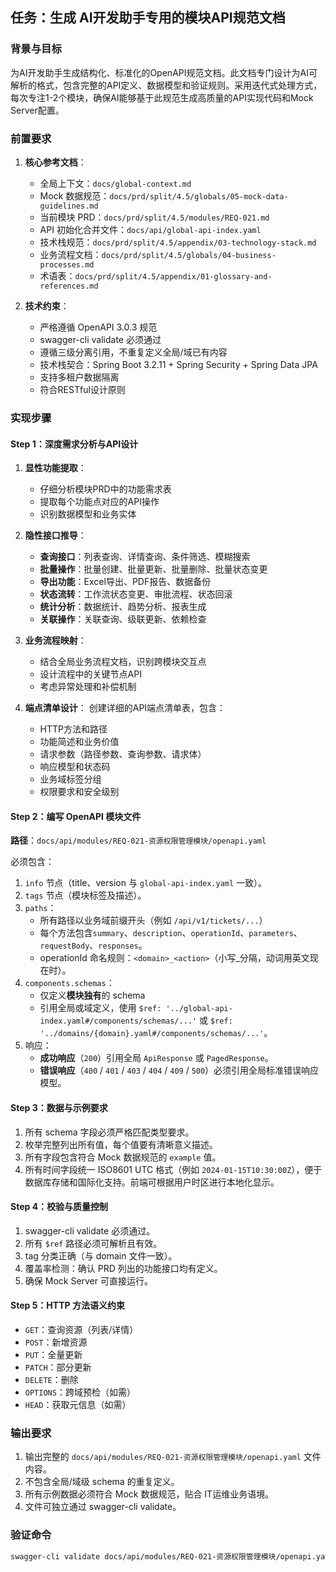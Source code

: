 ## 任务：生成 AI开发助手专用的模块API规范文档

### 背景与目标
为AI开发助手生成结构化、标准化的OpenAPI规范文档。此文档专门设计为AI可解析的格式，包含完整的API定义、数据模型和验证规则。采用迭代式处理方式，每次专注1-2个模块，确保AI能够基于此规范生成高质量的API实现代码和Mock Server配置。

### 前置要求
1. **核心参考文档**：
   - 全局上下文：`docs/global-context.md`
   - Mock 数据规范：`docs/prd/split/4.5/globals/05-mock-data-guidelines.md`
   - 当前模块 PRD：`docs/prd/split/4.5/modules/REQ-021.md`
   - API 初始化合并文件：`docs/api/global-api-index.yaml`
   - 技术栈规范：`docs/prd/split/4.5/appendix/03-technology-stack.md`
   - 业务流程文档：`docs/prd/split/4.5/globals/04-business-processes.md`
   - 术语表：`docs/prd/split/4.5/appendix/01-glossary-and-references.md`

2. **技术约束**：
   - 严格遵循 OpenAPI 3.0.3 规范
   - swagger-cli validate 必须通过
   - 遵循三级分离引用，不重复定义全局/域已有内容
   - 技术栈契合：Spring Boot 3.2.11 + Spring Security + Spring Data JPA
   - 支持多租户数据隔离
   - 符合RESTful设计原则

### 实现步骤

#### Step 1：深度需求分析与API设计
1. **显性功能提取**：
   - 仔细分析模块PRD中的功能需求表
   - 提取每个功能点对应的API操作
   - 识别数据模型和业务实体

2. **隐性接口推导**：
   - **查询接口**：列表查询、详情查询、条件筛选、模糊搜索
   - **批量操作**：批量创建、批量更新、批量删除、批量状态变更
   - **导出功能**：Excel导出、PDF报告、数据备份
   - **状态流转**：工作流状态变更、审批流程、状态回滚
   - **统计分析**：数据统计、趋势分析、报表生成
   - **关联操作**：关联查询、级联更新、依赖检查

3. **业务流程映射**：
   - 结合全局业务流程文档，识别跨模块交互点
   - 设计流程中的关键节点API
   - 考虑异常处理和补偿机制

4. **端点清单设计**：
   创建详细的API端点清单表，包含：
   - HTTP方法和路径
   - 功能简述和业务价值
   - 请求参数（路径参数、查询参数、请求体）
   - 响应模型和状态码
   - 业务域标签分组
   - 权限要求和安全级别

#### Step 2：编写 OpenAPI 模块文件
**路径**：`docs/api/modules/REQ-021-资源权限管理模块/openapi.yaml`

必须包含：
1. `info` 节点（title、version 与 `global-api-index.yaml` 一致）。
2. `tags` 节点（模块标签及描述）。
3. `paths`：  
   - 所有路径以业务域前缀开头（例如 `/api/v1/tickets/...`）  
   - 每个方法包含`summary`、`description`、`operationId`、`parameters`、`requestBody`、`responses`。  
   - operationId 命名规则：`<domain>_<action>`（小写_分隔，动词用英文现在时）。
4. `components.schemas`：  
   - 仅定义**模块独有**的 schema
   - 引用全局或域定义，使用 `$ref: '../global-api-index.yaml#/components/schemas/...'` 或 `$ref: '../domains/{domain}.yaml#/components/schemas/...'`。
5. 响应：
   - **成功响应**（`200`）引用全局 `ApiResponse` 或 `PagedResponse`。
   - **错误响应**（`400` / `401` / `403` / `404` / `409` / `500`）必须引用全局标准错误响应模型。

#### Step 3：数据与示例要求
1. 所有 schema 字段必须严格匹配类型要求。
2. 枚举完整列出所有值，每个值要有清晰意义描述。
3. 所有字段包含符合 Mock 数据规范的 `example` 值。
4. 所有时间字段统一 ISO8601 UTC 格式（例如 `2024-01-15T10:30:00Z`），便于数据库存储和国际化支持。前端可根据用户时区进行本地化显示。

#### Step 4：校验与质量控制
1. swagger-cli validate 必须通过。
2. 所有 `$ref` 路径必须可解析且有效。
3. tag 分类正确（与 domain 文件一致）。
4. 覆盖率检测：确认 PRD 列出的功能接口均有定义。
5. 确保 Mock Server 可直接运行。

#### Step 5：HTTP 方法语义约束
- `GET`：查询资源（列表/详情）
- `POST`：新增资源
- `PUT`：全量更新
- `PATCH`：部分更新
- `DELETE`：删除
- `OPTIONS`：跨域预检（如需）
- `HEAD`：获取元信息（如需）

### 输出要求
1. 输出完整的 `docs/api/modules/REQ-021-资源权限管理模块/openapi.yaml` 文件内容。
2. 不包含全局/域级 schema 的重复定义。
3. 所有示例数据必须符合 Mock 数据规范，贴合 IT运维业务语境。
4. 文件可独立通过 swagger-cli validate。

### 验证命令
```bash
swagger-cli validate docs/api/modules/REQ-021-资源权限管理模块/openapi.yaml
